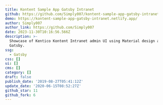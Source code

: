 ```yaml
---
title: Kontent Sample App Gatsby Intranet
github: https://github.com/Simply007/kontent-sample-app-gatsby-intranet
demo: https://kontent-sample-app-gatsby-intranet.netlify.app/
author: Simply007
author_link: https://github.com/Simply007
date: 2023-11-30T10:16:56.566Z
description: >-
  Showcase of Kentico Kontent Intranet admin UI using Material design and
  Gatsby.
ssg:
  - Gatsby
css: []
ui: []
cms: []
category: []
draft: false
publish_date: '2019-08-27T05:41:12Z'
update_date: '2020-06-15T08:52:27Z'
github_star: 11
github_fork: 6
---
```


